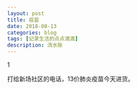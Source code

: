 ```yaml
---
layout: post
title: 疫苗
date: 2018-08-13
categories: blog
tags: [记录生活的点点滴滴]
description: 流水账
---
```


1 

打给新场社区的电话，13价肺炎疫苗今天进货。